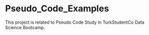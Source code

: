 # Pseudo_Code_Examples
This project is related to Pseudo Code Study in TurkStudentCo Data Science Bootcamp.

